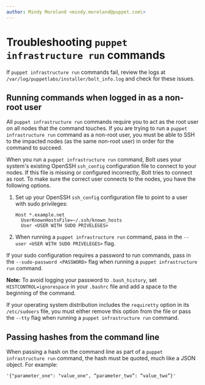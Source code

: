 ```yaml
---
author: Mindy Moreland <mindy.moreland@puppet.com\>
---
```


# Troubleshooting `puppet infrastructure run` commands

If `puppet infrastructure run` commands fail, review the logs at `/var/log/puppetlabs/installer/bolt_info.log` and check for these issues.

## Running commands when logged in as a non-root user

All `puppet infrastructure run` commands require you to act as the root user on all nodes that the command touches. If you are trying to run a `puppet infrastructure run` command as a non-root user, you must be able to SSH to the impacted nodes \(as the same non-root user\) in order for the command to succeed.

When you run a `puppet infrastructure run` command, Bolt uses your system's existing OpenSSH `ssh_config` configuration file to connect to your nodes. If this file is missing or configured incorrectly, Bolt tries to connect as root. To make sure the correct user connects to the nodes, you have the following options.

1.  Set up your OpenSSH `ssh_config` configuration file to point to a user with sudo privileges:

    ```
    Host *.example.net
      UserKnownHostsFile=~/.ssh/known_hosts
      User <USER WITH SUDO PRIVELEGES>
    ```

2.  When running a `puppet infrastructure run` command, pass in the `--user <USER WITH SUDO PRIVELEGES>` flag.

If your sudo configuration requires a password to run commands, pass in the `--sudo-password <PASSWORD>` flag when running a `puppet infrastructure run` command.

**Note:** To avoid logging your password to `.bash_history`, set `HISTCONTROL=ignorespace` in your `.bashrc` file and add a space to the beginning of the command.

If your operating system distribution includes the `requiretty` option in its `/etc/sudoers` file, you must either remove this option from the file or pass the `--tty` flag when running a `puppet infrastructure run` command.

## Passing hashes from the command line

When passing a hash on the command line as part of a `puppet infrastructure run` command, the hash must be quoted, much like a JSON object. For example:

```
'{"parameter_one": "value_one", “parameter_two”: “value_two”}'
```

